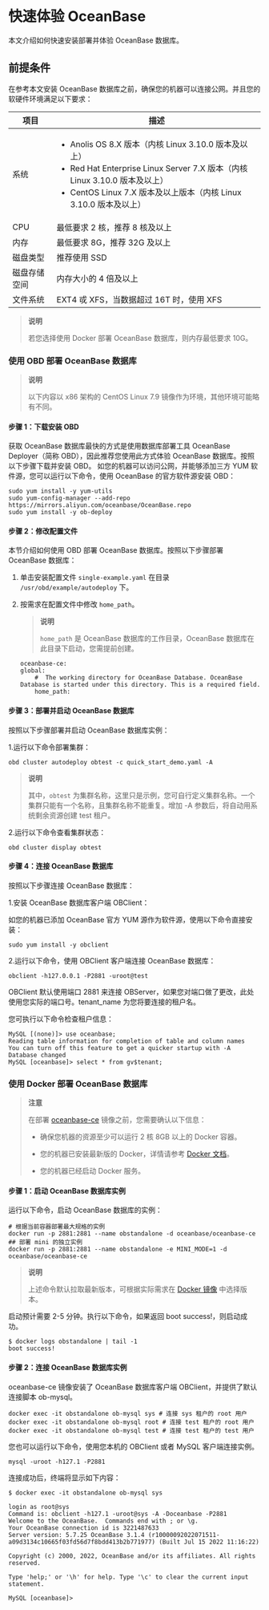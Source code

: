 # 快速体验 OceanBase

本文介绍如何快速安装部署并体验 OceanBase 数据库。

## 前提条件

在参考本文安装 OceanBase 数据库之前，确保您的机器可以连接公网。并且您的软硬件环境满足以下要求：

| 项目 | 描述 |
| --- | --- |
|系统|<ul><li>Anolis OS 8.X 版本（内核 Linux 3.10.0 版本及以上）</li><li>Red Hat Enterprise Linux Server 7.X 版本（内核 Linux 3.10.0 版本及以上）</li><li>CentOS Linux 7.X 版本及以上版本（内核 Linux 3.10.0 版本及以上）</li></ul>|
|CPU|最低要求 2 核，推荐 8 核及以上|
|内存|最低要求 8G，推荐 32G 及以上|
|磁盘类型|推荐使用 SSD|
|磁盘存储空间|内存大小的 4 倍及以上|
|文件系统|EXT4 戓 XFS，当数据超过 16T 时，使用 XFS|

>**说明**
>
>若您选择使用 Docker 部署 OceanBase 数据库，则内存最低要求 10G。

### 使用 OBD 部署 OceanBase 数据库

>**说明**
>
>以下内容以 x86 架构的 CentOS Linux 7.9 镜像作为环境，其他环境可能略有不同。

#### 步骤 1：下载安装 OBD

获取 OceanBase 数据库最快的方式是使用数据库部署工具 OceanBase Deployer（简称 OBD），因此推荐您使用此方式体验 OceanBase 数据库。按照以下步骤下载并安装 OBD。
如您的机器可以访问公网，并能够添加三方 YUM 软件源，您可以运行以下命令，使用 OceanBase 的官方软件源安装 OBD：

``` test
sudo yum install -y yum-utils
sudo yum-config-manager --add-repo https://mirrors.aliyun.com/oceanbase/OceanBase.repo
sudo yum install -y ob-deploy
```

#### 步骤 2：修改配置文件

本节介绍如何使用 OBD 部署 OceanBase 数据库。按照以下步骤部署 OceanBase 数据库：

1. 单击安装配置文件 `single-example.yaml` 在目录 `/usr/obd/example/autodeploy` 下。
2. 按需求在配置文件中修改 `home_path`。

    >**说明**
    >
    >`home_path` 是 OceanBase 数据库的工作目录，OceanBase 数据库在此目录下启动，您需提前创建。

    ```test
    oceanbase-ce:
    global:
        #  The working directory for OceanBase Database. OceanBase Database is started under this directory. This is a required field.
        home_path: 
    ```

#### 步骤 3：部署并启动 OceanBase 数据库

按照以下步骤部署并启动 OceanBase 数据库实例：

1.运行以下命令部署集群：

```test
obd cluster autodeploy obtest -c quick_start_demo.yaml -A
```

>**说明**
>
>其中，`obtest`  为集群名称，这里只是示例，您可自行定义集群名称。一个集群只能有一个名称，且集群名称不能重复。增加 -A 参数后，将自动用系统剩余资源创建 test 租户。

2.运行以下命令查看集群状态：

```test
obd cluster display obtest
```

#### 步骤 4：连接 OceanBase 数据库

按照以下步骤连接 OceanBase 数据库：

 1.安装 OceanBase 数据库客户端 OBClient：

  如您的机器已添加 OceanBase 官方 YUM 源作为软件源，使用以下命令直接安装：

```test
sudo yum install -y obclient
```

2.运行以下命令，使用 OBClient 客户端连接 OceanBase 数据库：

```test
obclient -h127.0.0.1 -P2881 -uroot@test
```

OBClient 默认使用端口 2881 来连接 OBServer，如果您对端口做了更改，此处使用您实际的端口号。tenant_name 为您将要连接的租户名。

您可执行以下命令检查租户信息：

```test
MySQL [(none)]> use oceanbase;
Reading table information for completion of table and column names
You can turn off this feature to get a quicker startup with -A
Database changed
MySQL [oceanbase]> select * from gv$tenant;
```

### 使用 Docker 部署 OceanBase 数据库

>**注意**
>
>在部署 [oceanbase-ce](https://hub.docker.com/r/oceanbase/oceanbase-ce) 镜像之前，您需要确认以下信息：
>
>* 确保您机器的资源至少可以运行 2 核 8GB 以上的 Docker 容器。
>
>* 您的机器已安装最新版的 Docker，详情请参考 [Docker 文档](https://docs.docker.com/get-docker/)。
>* 您的机器已经启动 Docker 服务。

#### 步骤 1：启动 OceanBase 数据库实例

运行以下命令，启动 OceanBase 数据库的实例：

```test
# 根据当前容器部署最大规格的实例
docker run -p 2881:2881 --name obstandalone -d oceanbase/oceanbase-ce
## 部署 mini 的独立实例
docker run -p 2881:2881 --name obstandalone -e MINI_MODE=1 -d oceanbase/oceanbase-ce
```

>**说明**
>
>上述命令默认拉取最新版本，可根据实际需求在 [Docker 镜像](https://hub.docker.com/r/oceanbase/oceanbase-ce/tags) 中选择版本。

启动预计需要 2-5 分钟。执行以下命令，如果返回 boot success!，则启动成功。

```test
$ docker logs obstandalone | tail -1
boot success!
```

#### 步骤 2：连接 OceanBase 数据库实例

oceanbase-ce 镜像安装了 OceanBase 数据库客户端 OBClient，并提供了默认连接脚本 ob-mysql。

```test
docker exec -it obstandalone ob-mysql sys # 连接 sys 租户的 root 用户
docker exec -it obstandalone ob-mysql root # 连接 test 租户的 root 用户
docker exec -it obstandalone ob-mysql test # 连接 test 租户的 test 用户
```

您也可以运行以下命令，使用您本机的 OBClient 或者 MySQL 客户端连接实例。

```test
mysql -uroot -h127.1 -P2881
```

连接成功后，终端将显示如下内容：

```test
$ docker exec -it obstandalone ob-mysql sys

login as root@sys
Command is: obclient -h127.1 -uroot@sys -A -Doceanbase -P2881
Welcome to the OceanBase.  Commands end with ; or \g.
Your OceanBase connection id is 3221487633
Server version: 5.7.25 OceanBase 3.1.4 (r10000092022071511-a09d3134c10665f03fd56d7f8bdd413b2b771977) (Built Jul 15 2022 11:16:22)

Copyright (c) 2000, 2022, OceanBase and/or its affiliates. All rights reserved.

Type 'help;' or '\h' for help. Type '\c' to clear the current input statement.

MySQL [oceanbase]>
```
